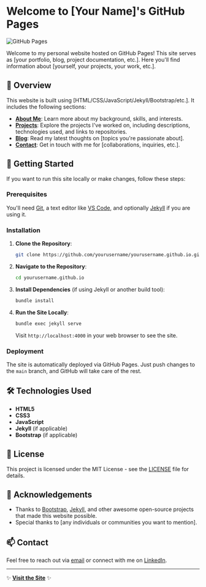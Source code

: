 # Welcome to [Your Name]'s GitHub Pages

![GitHub Pages](https://img.shields.io/badge/GitHub-Pages-blue.svg)

Welcome to my personal website hosted on GitHub Pages! This site serves as [your portfolio, blog, project documentation, etc.]. Here you'll find information about [yourself, your projects, your work, etc.].

## 🌟 Overview

This website is built using [HTML/CSS/JavaScript/Jekyll/Bootstrap/etc.]. It includes the following sections:

- **[About Me](https://yourusername.github.io/about.html)**: Learn more about my background, skills, and interests.
- **[Projects](https://yourusername.github.io/projects.html)**: Explore the projects I've worked on, including descriptions, technologies used, and links to repositories.
- **[Blog](https://yourusername.github.io/blog.html)**: Read my latest thoughts on [topics you're passionate about].
- **[Contact](https://yourusername.github.io/contact.html)**: Get in touch with me for [collaborations, inquiries, etc.].

## 🚀 Getting Started

If you want to run this site locally or make changes, follow these steps:

### Prerequisites

You'll need [Git](https://git-scm.com/), a text editor like [VS Code](https://code.visualstudio.com/), and optionally [Jekyll](https://jekyllrb.com/) if you are using it.

### Installation

1. **Clone the Repository**:
    ```bash
    git clone https://github.com/yourusername/yourusername.github.io.git
    ```
2. **Navigate to the Repository**:
    ```bash
    cd yourusername.github.io
    ```

3. **Install Dependencies** (if using Jekyll or another build tool):
    ```bash
    bundle install
    ```

4. **Run the Site Locally**:
    ```bash
    bundle exec jekyll serve
    ```
   Visit `http://localhost:4000` in your web browser to see the site.

### Deployment

The site is automatically deployed via GitHub Pages. Just push changes to the `main` branch, and GitHub will take care of the rest.

## 🛠️ Technologies Used

- **HTML5**
- **CSS3**
- **JavaScript**
- **Jekyll** (if applicable)
- **Bootstrap** (if applicable)

## 📄 License

This project is licensed under the MIT License - see the [LICENSE](LICENSE) file for details.

## 🙏 Acknowledgements

- Thanks to [Bootstrap](https://getbootstrap.com/), [Jekyll](https://jekyllrb.com/), and other awesome open-source projects that made this website possible.
- Special thanks to [any individuals or communities you want to mention].

## 📫 Contact

Feel free to reach out via [email](mailto:your.email@example.com) or connect with me on [LinkedIn](https://www.linkedin.com/in/yourprofile).

---

✨ **[Visit the Site](https://yourusername.github.io)** ✨
